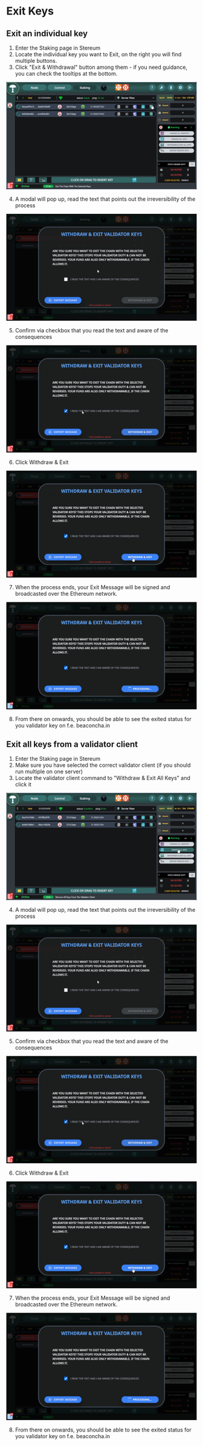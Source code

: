 # Exit Keys

## Exit an individual key

1. Enter the Staking page in Stereum
2. Locate the individual key you want to Exit, on the right you will find multiple buttons. 
3. Click "Exit & Withdrawal" button among them - if you need guidance, you can check the tooltips at the bottom. 

![ExitAndWithdrawal1](../../../static/screenshots/guides/exit-and-withdrawal-key/exit-and-withdrawal-key-individual-1.png)

4. A modal will pop up, read the text that points out the irreversibility of the process 

![ExitAndWithdrawal2](../../../static/screenshots/guides/exit-and-withdrawal-key/exit-and-withdrawal-key-individual-2.png)

5. Confirm via checkbox that you read the text and aware of the consequences

![ExitAndWithdrawal3](../../../static/screenshots/guides/exit-and-withdrawal-key/exit-and-withdrawal-key-individual-3.png)

6. Click Withdraw & Exit

![ExitAndWithdrawal4](../../../static/screenshots/guides/exit-and-withdrawal-key/exit-and-withdrawal-key-individual-4.png)

7. When the process ends, your Exit Message will be signed and broadcasted over the Ethereum network. 

![ExitAndWithdrawal5](../../../static/screenshots/guides/exit-and-withdrawal-key/exit-and-withdrawal-key-individual-5.png)

8. From there on onwards, you should be able to see the exited status for you validator key on f.e. beaconcha.in


## Exit all keys from a validator client

1. Enter the Staking page in Stereum
2. Make sure you have selected the correct validator client (if you should run multiple on one server)
3. Locate the validator client command to "Withdraw & Exit All Keys" and click it

![ExitAndWithdrawalMulti1](../../../static/screenshots/guides/exit-and-withdrawal-key/exit-and-withdrawal-key-multi-1.png)

4. A modal will pop up, read the text that points out the irreversibility of the process 

![ExitAndWithdrawalMulti2](../../../static/screenshots/guides/exit-and-withdrawal-key/exit-and-withdrawal-key-individual-2.png)

5. Confirm via checkbox that you read the text and aware of the consequences

![ExitAndWithdrawalMulti3](../../../static/screenshots/guides/exit-and-withdrawal-key/exit-and-withdrawal-key-individual-3.png)

6. Click Withdraw & Exit

![ExitAndWithdrawalMulti4](../../../static/screenshots/guides/exit-and-withdrawal-key/exit-and-withdrawal-key-individual-4.png)

7. When the process ends, your Exit Message will be signed and broadcasted over the Ethereum network. 

![ExitAndWithdrawalMulti5](../../../static/screenshots/guides/exit-and-withdrawal-key/exit-and-withdrawal-key-individual-5.png)

8. From there on onwards, you should be able to see the exited status for you validator key on f.e. beaconcha.in
